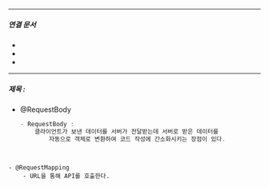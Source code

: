 

----
##### 연결 문서

- 
- 
- 
---

##### 제목 : 

- @RequestBody
    
    ```java
    - RequestBody : 
    	클라이언트가 보낸 데이터를 서버가 전달받는데 서버로 받은 데이터를
	    	자동으로 객체로 변환하여 코드 작성에 간소화시키는 장점이 있다.
```


- @RequestMapping
	- URL을 통해 API를 호출한다.

